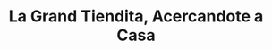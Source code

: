 ---
title: "La Grand Tiendita, Acercandote a Casa"
url: /maspeth/la-grand-tiendita-acercandote-a-casa/
shop: convenience
---